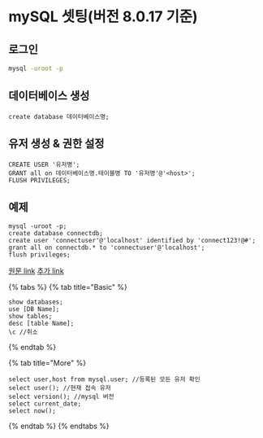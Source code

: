 # mySQL 셋팅\(버전 8.0.17 기준\)

## 로그인

```bash
mysql -uroot -p
```

## 데이터베이스 생성

```text
create database 데이터베이스명;
```

## 유저 생성 & 권한 설정

```text
CREATE USER '유저명';
GRANT all on 데이터베이스명.테이블명 TO '유저명'@'<host>';
FLUSH PRIVILEGES;
```

## 예제

```text
mysql -uroot -p;
create database connectdb;
create user 'connectuser'@'localhost' identified by 'connect123!@#';
grant all on connectdb.* to 'connectuser'@'localhost';
flush privileges;
```

[원문 link](https://www.rosehosting.com/blog/create-a-new-mysql-user-and-grant-permissions-to-mysql-database/) [추가 link](https://link2me.tistory.com/431)

{% tabs %}
{% tab title="Basic" %}
```text
show databases;
use [DB Name];
show tables;
desc [table Name];
\c //취소
```
{% endtab %}

{% tab title="More" %}
```text
select user,host from mysql.user; //등록된 모든 유저 확인
select user(); //현재 접속 유저
select version(); //mysql 버전
select current_date;
select now();

```
{% endtab %}
{% endtabs %}

